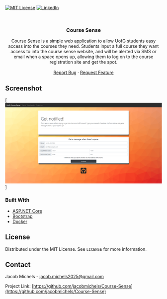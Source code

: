 <!--
*** Thanks for checking out the Best-README-Template. If you have a suggestion
*** that would make this better, please fork the repo and create a pull request
*** or simply open an issue with the tag "enhancement".
*** Thanks again! Now go create something AMAZING! :D
***
***
***
*** To avoid retyping too much info. Do a search and replace for the following:
*** github_username, repo_name, twitter_handle, email, project_title, project_description
-->



<!-- PROJECT SHIELDS -->
<!--
*** I'm using markdown "reference style" links for readability.
*** Reference links are enclosed in brackets [ ] instead of parentheses ( ).
*** See the bottom of this document for the declaration of the reference variables
*** for contributors-url, forks-url, etc. This is an optional, concise syntax you may use.
*** https://www.markdownguide.org/basic-syntax/#reference-style-links
-->

[![MIT License][license-shield]][license-url]
[![LinkedIn][linkedin-shield]][linkedin-url]

<br />
<p align="center">
  <h3 align="center">Course Sense</h3>

  <p align="center">
    Course Sense is a simple web application to allow UofG students easy access into the courses they need. Students input a full course they want access to into the course sense website, and will be alerted via SMS or email when a space opens up, allowing them to log on to the course registration site and get the spot.
    <br />
    <br />
    <a href="https://github.com/jacobmichels/Course-Sense/issues">Report Bug</a>
    ·
    <a href="https://github.com/jacobmichels/Course-Sense/issues">Request Feature</a>
  </p>
</p>


<!-- ABOUT THE PROJECT -->
## Screenshot

[![Product Name Screen Shot][product-screenshot]]


### Built With

* [ASP.NET Core](https://docs.microsoft.com/en-us/aspnet/core/?view=aspnetcore-5.0)
* [Bootstrap](https://getbootstrap.com/)
* [Docker](https://www.docker.com/)

<!-- LICENSE -->
## License

Distributed under the MIT License. See `LICENSE` for more information.



<!-- CONTACT -->
## Contact

Jacob Michels - jacob.michels2025@gmail.com

Project Link: [https://github.com/jacobmichels/Course-Sense](https://github.com/jacobmichels/Course-Sense)




<!-- MARKDOWN LINKS & IMAGES -->
<!-- https://www.markdownguide.org/basic-syntax/#reference-style-links -->
[contributors-shield]: https://img.shields.io/github/contributors/jacobmichels/repo.svg?style=for-the-badge
[contributors-url]: https://github.com/jacobmichels/Course-Sense/graphs/contributors
[forks-shield]: https://img.shields.io/github/forks/jacobmichels/repo.svg?style=for-the-badge
[forks-url]: https://github.com/jacobmichels/Course-Sense/network/members
[stars-shield]: https://img.shields.io/github/stars/jacobmichels/repo.svg?style=for-the-badge
[stars-url]: https://github.com/jacobmichels/Course-Sense/stargazers
[issues-shield]: https://img.shields.io/github/issues/jacobmichels/repo.svg?style=for-the-badge
[issues-url]: https://github.com/jacobmichels/Course-Sense/issues
[license-shield]: https://img.shields.io/github/license/jacobmichels/Course-sense?style=for-the-badge
[license-url]: https://github.com/jacobmichels/Course-Sense/blob/master/LICENSE
[linkedin-shield]: https://img.shields.io/badge/-LinkedIn-black.svg?style=for-the-badge&logo=linkedin&colorB=555
[linkedin-url]: https://linkedin.com/in/jacobmichels
[product-screenshot]: images/course-sense-landing-page.png
